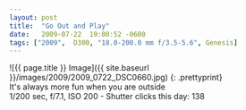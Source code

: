 ```yaml
---
layout: post
title:  "Go Out and Play"
date:   2009-07-22  19:00:52 -0600
tags: ["2009",  D300, "18.0-200.0 mm f/3.5-5.6", Genesis]
---
```

![{{ page.title }} Image]({{ site.baseurl }}/images/2009/2009_0722_DSC0660.jpg)
{: .prettyprint}  
It's always more fun when you are outside  
1/200 sec, f/7.1, ISO 200 - Shutter clicks this day: 138